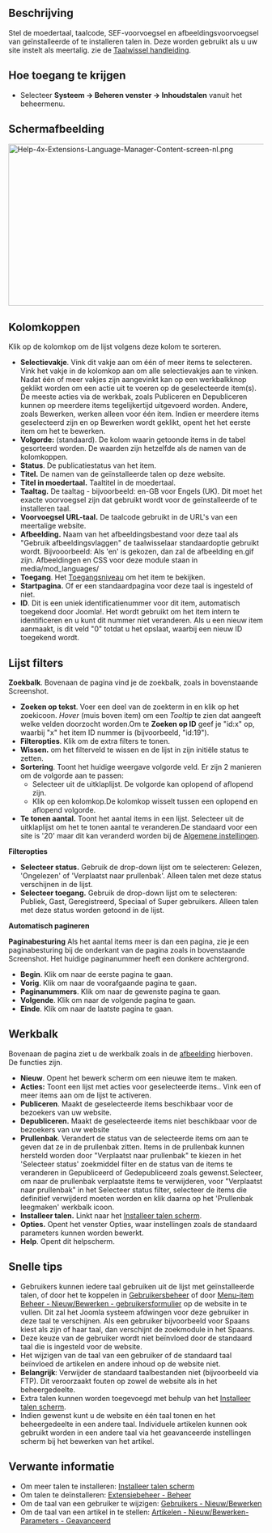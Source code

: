 <!-- Filename: Help4.x:Languages:_Content / Display title: Talen: Inhoud -->

## Beschrijving

Stel de moedertaal, taalcode, SEF-voorvoegsel en afbeeldingsvoorvoegsel
van geïnstalleerde of te installeren talen in. Deze worden gebruikt als
u uw site instelt als meertalig. zie de [Taalwissel
handleiding](https://docs.joomla.org/J3.x:Setup_a_Multilingual_Site/nl "J3.x:Setup a Multilingual Site/nl").

## Hoe toegang te krijgen

- Selecteer **Systeem → Beheren venster → Inhoudstalen** vanuit
  het beheermenu.

## Schermafbeelding

<img
src="https://docs.joomla.org/images/thumb/b/bc/Help-4x-Extensions-Language-Manager-Content-screen-nl.png/800px-Help-4x-Extensions-Language-Manager-Content-screen-nl.png.jpeg"
decoding="async"
srcset="https://docs.joomla.org/images/b/bc/Help-4x-Extensions-Language-Manager-Content-screen-nl.png 1.5x"
data-file-width="1142" data-file-height="457" width="800" height="320"
alt="Help-4x-Extensions-Language-Manager-Content-screen-nl.png" />

## Kolomkoppen

Klik op de kolomkop om de lijst volgens deze kolom te sorteren.

- **Selectievakje**. Vink dit vakje aan om één of meer items te
  selecteren. Vink het vakje in de kolomkop aan om alle selectievakjes
  aan te vinken. Nadat één of meer vakjes zijn aangevinkt kan op een
  werkbalkknop geklikt worden om een actie uit te voeren op de
  geselecteerde item(s). De meeste acties via de werkbak, zoals
  Publiceren en Depubliceren kunnen op meerdere items tegelijkertijd
  uitgevoerd worden. Andere, zoals Bewerken, werken alleen voor één
  item. Indien er meerdere items geselecteerd zijn en op Bewerken wordt
  geklikt, opent het het eerste item om het te bewerken.
- **Volgorde:** (standaard). De kolom waarin getoonde items in de tabel
  gesorteerd worden. De waarden zijn hetzelfde als de namen van de
  kolomkoppen.
- **Status**. De publicatiestatus van het item.
- **Titel.** De namen van de geïnstalleerde talen op deze website.
- **Titel in moedertaal.** Taaltitel in de moedertaal.
- **Taaltag.** De taaltag - bijvoorbeeld: en-GB voor Engels (UK). Dit
  moet het exacte voorvoegsel zijn dat gebruikt wordt voor de
  geïnstalleerde of te installeren taal.
- **Voorvoegsel URL-taal.** De taalcode gebruikt in de URL's van een
  meertalige website.
- **Afbeelding.** Naam van het afbeeldingsbestand voor deze taal als
  "Gebruik afbeeldingsvlaggen" de taalwisselaar standaardoptie gebruikt
  wordt. Bijvooorbeeld: Als 'en' is gekozen, dan zal de afbeelding
  en.gif zijn. Afbeeldingen en CSS voor deze module staan in
  media/mod_languages/
- **Toegang**. Het
  [Toegangsniveau](https://docs.joomla.org/Help4.x:Users:_Viewing_Access_Levels/nl "Special:MyLanguage/Help4.x:Users: Viewing Access Levels/nl")
  om het item te bekijken.
- **Startpagina.** Of er een standaardpagina voor deze taal is ingesteld
  of niet.
- **ID**. Dit is een uniek identificatienummer voor dit item,
  automatisch toegekend door Joomla!. Het wordt gebruikt om het item
  intern te identificeren en u kunt dit nummer niet veranderen. Als u
  een nieuw item aanmaakt, is dit veld "0" totdat u het opslaat, waarbij
  een nieuw ID toegekend wordt.

## Lijst filters

**Zoekbalk**. Bovenaan de pagina vind je de zoekbalk, zoals in
bovenstaande Screenshot.

- **Zoeken op tekst**. Voer een deel van de zoekterm in en klik op het
  zoekicoon. *Hover* (muis boven item) om een *Tooltip* te zien dat
  aangeeft welke velden doorzocht worden.Om te **Zoeken op ID** geef je
  "id:x" op, waarbij "x" het item ID nummer is (bijvoorbeeld, "id:19").
- **Filteropties**. Klik om de extra filters te tonen.
- **Wissen.** om het filterveld te wissen en de lijst in zijn initiële
  status te zetten.
- **Sortering**. Toont het huidige weergave volgorde veld. Er zijn 2
  manieren om de volgorde aan te passen:
  - Selecteer uit de uitklaplijst. De volgorde kan oplopend of aflopend
    zijn.
  - Klik op een kolomkop.De kolomkop wisselt tussen een oplopend en
    aflopend volgorde.
- **Te tonen aantal.** Toont het aantal items in een lijst. Selecteer
  uit de uitklaplijst om het te tonen aantal te veranderen.De standaard
  voor een site is '20' maar dit kan veranderd worden bij de [Algemene
  instellingen](https://docs.joomla.org/Help4.x:Site_Global_Configuration/nl#defaultlistlimit "Help4.x:Site Global Configuration/nl").

**Filteropties**

- **Selecteer status.** Gebruik de drop-down lijst om te selecteren:
  Gelezen, 'Ongelezen' of 'Verplaatst naar prullenbak'. Alleen talen met
  deze status verschijnen in de lijst.
- **Selecteer toegang.** Gebruik de drop-down lijst om te selecteren:
  Publiek, Gast, Geregistreerd, Speciaal of Super gebruikers. Alleen
  talen met deze status worden getoond in de lijst.

**Automatisch pagineren**

**Paginabesturing** Als het aantal items meer is dan een pagina, zie je
een paginabesturing bij de onderkant van de pagina zoals in bovenstaande
Screenshot. Het huidige paginanummer heeft een donkere
achtergrond.

- **Begin**. Klik om naar de eerste pagina te gaan.
- **Vorig**. Klik om naar de voorafgaande pagina te gaan.
- **Paginanummers**. Klik om naar de gewenste pagina te gaan.
- **Volgende**. Klik om naar de volgende pagina te gaan.
- **Einde**. Klik om naar de laatste pagina te gaan.

## Werkbalk

Bovenaan de pagina ziet u de werkbalk zoals in de
[afbeelding](#Schermafbeelding) hierboven. De functies zijn.

- **Nieuw**. Opent het bewerk scherm om een nieuwe item te maken.
- **Acties:** Toont een lijst met acties voor geselecteerde items.. Vink
  een of meer items aan om de lijst te activeren.
- **Publiceren**. Maakt de geselecteerde items beschikbaar voor de
  bezoekers van uw website.
- **Depubliceren.** Maakt de geselecteerde items niet beschikbaar voor
  de bezoekers van uw website
- **Prullenbak**. Verandert de status van de selecteerde items om aan te
  geven dat ze in de prullenbak zitten. Items in de prullenbak kunnen
  hersteld worden door "Verplaatst naar prullenbak" te kiezen in het
  'Selecteer status' zoekmiddel filter en de status van de items te
  veranderen in Gepubliceerd of Gedepubliceerd zoals gewenst.Selecteer,
  om naar de prullenbak verplaatste items te verwijderen, voor
  "Verplaatst naar prullenbak" in het Selecteer status filter, selecteer
  de items die definitief verwijderd moeten worden en klik daarna op het
  'Prullenbak leegmaken' werkbalk icoon.
- **Installeer talen.** Linkt naar het [Installeer talen
  scherm](https://docs.joomla.org/Help4.x:Extensions_Extension_Manager_Languages/nl "Help4.x:Extensions Extension Manager Languages/nl").
- **Opties.** Opent het venster Opties, waar instellingen zoals de
  standaard parameters kunnen worden bewerkt.
- **Help**. Opent dit helpscherm.

## Snelle tips

- Gebruikers kunnen iedere taal gebruiken uit de lijst met
  geïnstalleerde talen, of door het te koppelen in
  [Gebruikersbeheer](https://docs.joomla.org/Help4.x:Users/nl "Help4.x:Users/nl")
  of door [Menu-item Beheer - Nieuw/Bewerken -
  gebruikersformulier](https://docs.joomla.org/Help4.x:Menu_Item:_New_Item/nl#User_Form_Layout "Help4.x:Menu Item: New Item/nl")
  op de website in te vullen. Dit zal het Joomla systeem afdwingen voor
  deze gebruiker in deze taal te verschijnen. Als een gebruiker
  bijvoorbeeld voor Spaans kiest als zijn of haar taal, dan verschijnt
  de zoekmodule in het Spaans.
- Deze keuze van de gebruiker wordt niet beïnvloed door de standaard
  taal die is ingesteld voor de website.
- Het wijzigen van de taal van een gebruiker of de standaard taal
  beïnvloed de artikelen en andere inhoud op de website niet.
- **Belangrijk**: Verwijder de standaard taalbestanden niet
  (bijvoorbeeld via FTP). Dit veroorzaakt fouten op zowel de website als
  in het beheergedeelte.
- Extra talen kunnen worden toegevoegd met behulp van het [Installeer
  talen
  scherm](https://docs.joomla.org/Help4.x:Extensions_Extension_Manager_Languages/nl "Help4.x:Extensions Extension Manager Languages/nl").
- Indien gewenst kunt u de website en één taal tonen en het
  beheergedeelte in een andere taal. Individuele artikelen kunnen ook
  gebruikt worden in een andere taal via het geavanceerde instellingen
  scherm bij het bewerken van het artikel.

## Verwante informatie

- Om meer talen te installeren: [Installeer talen
  scherm](https://docs.joomla.org/Help4.x:Extensions_Extension_Manager_Languages/nl "Help4.x:Extensions Extension Manager Languages/nl")
- Om talen te deïnstalleren: [Extensiebeheer -
  Beheer](https://docs.joomla.org/Help4.x:Extensions:_Manage/nl "Help4.x:Extensions: Manage/nl")
- Om de taal van een gebruiker te wijzigen: [Gebruikers -
  Nieuw/Bewerken](https://docs.joomla.org/Help4.x:Users:_Edit_Profile/nl "Help4.x:Users: Edit Profile/nl")
- Om de taal van een artikel in te stellen: [Artikelen - Nieuw/Bewerken-
  Parameters -
  Geavanceerd](https://docs.joomla.org/Help4.x:Articles:_Edit/nl#Parameters_-_Advanced "Help4.x:Articles: Edit/nl")
